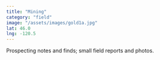 ```yaml
---
title: "Mining"
category: "field"
image: "/assets/images/gold1a.jpg"
lat: 46.0
lng: -120.5
---
```


Prospecting notes and finds; small field reports and photos.
